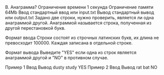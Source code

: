 B. Анаграмма?
Ограничение времени	1 секунда
Ограничение памяти	64Mb
Ввод	стандартный ввод или input.txt
Вывод	стандартный вывод или output.txt
Задано две строки, нужно проверить, является ли одна анаграммой другой. Анаграммой называется строка, полученная из другой перестановкой букв.

Формат ввода
Строки состоят из строчных латинских букв, их длина не превосходит 100000. Каждая записана в отдельной строке.

Формат вывода
Выведите "YES" если одна из строк является анаграммой другой и "NO" в противном случае.

Пример 1
Ввод	Вывод
dusty
study
YES
Пример 2
Ввод	Вывод
rat
bat
NO